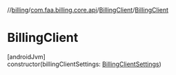 //[billing](../../../index.md)/[com.faa.billing.core.api](../index.md)/[BillingClient](index.md)/[BillingClient](-billing-client.md)

# BillingClient

[androidJvm]\
constructor(billingClientSettings: [BillingClientSettings](../../com.faa.billing.core.settings/-billing-client-settings/index.md))
